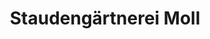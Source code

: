 ---
title: "Staudengärtnerei Moll"
url: /leinfelden-echterdingen/staudengaertnerei-moll/
shop: Blumen
---